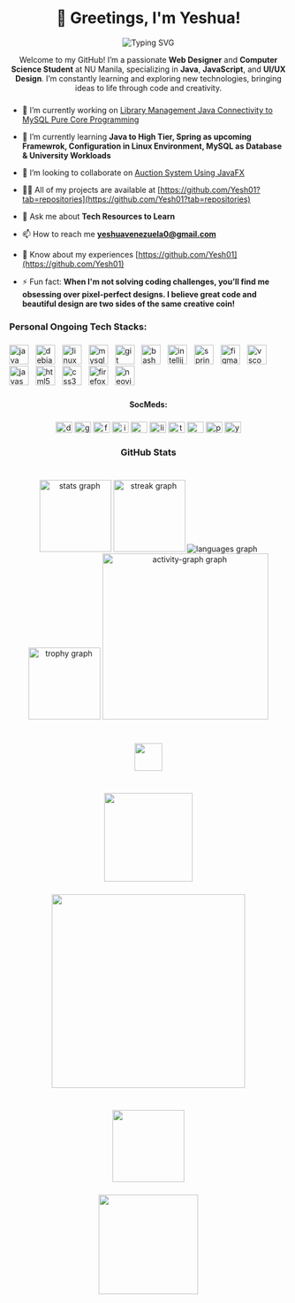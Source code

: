 <h1 align="center">👾 Greetings, I'm Yeshua!</h1>

<p align="center">
  <img src="https://readme-typing-svg.demolab.com?font=Fira+Code&weight=500&size=26&pause=1000&color=0A58D0&width=435&lines=Call+me+Yearu;I'm+Innovative;I'm+Passionate;I'm+a+Lifelong+Learner;Designer+%7C+Developer+%7C+Driven+by+Creativity" alt="Typing SVG">
</p>

<p align="center">Welcome to my GitHub! I’m a passionate <strong>Web Designer</strong> and <strong>Computer Science Student</strong> at NU Manila, specializing in <strong>Java</strong>, <strong>JavaScript</strong>, and <strong>UI/UX Design</strong>. I’m constantly learning and exploring new technologies, bringing ideas to life through code and creativity.</p>


###

- 🔭 I’m currently working on [Library Management Java Connectivity to MySQL Pure Core Programming](https://github.com/Yesh01/LibrarySystemCore)

- 🌱 I’m currently learning **Java to High Tier, Spring as upcoming Framewrok, Configuration in Linux Environment, MySQL as Database & University Workloads**

- 👯 I’m looking to collaborate on [Auction System Using JavaFX](https://github.com/Yesh01/AuctionOnline)

- 👨‍💻 All of my projects are available at [https://github.com/Yesh01?tab=repositories](https://github.com/Yesh01?tab=repositories)

- 💬 Ask me about **Tech Resources to Learn**

- 📫 How to reach me **yeshuavenezuela0@gmail.com**

- 📄 Know about my experiences [https://github.com/Yesh01](https://github.com/Yesh01)

- ⚡ Fun fact: **When I'm not solving coding challenges, you’ll find me obsessing over pixel-perfect designs. I believe great code and beautiful design are two sides of the same creative coin!**
  
<h3 align="left">Personal Ongoing Tech Stacks:</h3>

###

<div align="left">
  <img src="https://cdn.jsdelivr.net/gh/devicons/devicon/icons/java/java-plain-wordmark.svg" height="35" alt="java logo"  />
  <img width="5" />
  <img src="https://img.shields.io/badge/Debian-A81D33?logo=debian&logoColor=white&style=for-the-badge" height="35" alt="debian logo"  />
  <img width="5" />
  <img src="https://img.shields.io/badge/Linux-FCC624?logo=linux&logoColor=black&style=for-the-badge" height="35" alt="linux logo"  />
  <img width="5" />
  <img src="https://img.shields.io/badge/MySQL-4479A1?logo=mysql&logoColor=white&style=for-the-badge" height="35" alt="mysql logo"  />
  <img width="5" />
  <img src="https://img.shields.io/badge/Git-F05032?logo=git&logoColor=white&style=for-the-badge" height="35" alt="git logo"  />
  <img width="5" />
  <img src="https://img.shields.io/badge/GNU Bash-4EAA25?logo=gnubash&logoColor=white&style=for-the-badge" height="35" alt="bash logo"  />
  <img width="5" />
  <img src="https://img.shields.io/badge/IntelliJ IDEA-000000?logo=intellijidea&logoColor=white&style=for-the-badge" height="35" alt="intellij logo"  />
  <img width="5" />
  <img src="https://img.shields.io/badge/Spring-6DB33F?logo=spring&logoColor=black&style=for-the-badge" height="35" alt="spring logo"  />
  <img width="5" />
  <img src="https://img.shields.io/badge/Figma-F24E1E?logo=figma&logoColor=white&style=for-the-badge" height="35" alt="figma logo"  />
  <img width="5" />
  <img src="https://img.shields.io/badge/Visual Studio Code-007ACC?logo=visualstudiocode&logoColor=white&style=for-the-badge" height="35" alt="vscode logo"  />
  <img width="5" />
  <img src="https://img.shields.io/badge/JavaScript-F7DF1E?logo=javascript&logoColor=black&style=for-the-badge" height="35" alt="javascript logo"  />
  <img width="5" />
  <img src="https://img.shields.io/badge/HTML5-E34F26?logo=html5&logoColor=white&style=for-the-badge" height="35" alt="html5 logo"  />
  <img width="5" />
  <img src="https://img.shields.io/badge/CSS3-1572B6?logo=css3&logoColor=white&style=for-the-badge" height="35" alt="css3 logo"  />
  <img width="5" />
  <img src="https://img.shields.io/badge/Firefox-FF7139?logo=firefox&logoColor=black&style=for-the-badge" height="35" alt="firefox logo"  />
  <img width="5" />
  <img src="https://img.shields.io/badge/Neovim-57A143?logo=neovim&logoColor=black&style=for-the-badge" height="35" alt="neovim logo"  />
</div>

###

<h4 align="center">SocMeds:</h4>

###

<div align="center">
  <img src="https://raw.githubusercontent.com/maurodesouza/profile-readme-generator/master/src/assets/icons/social/discord/default.svg" width="30" height="20" alt="discord logo"  />
  <img src="https://raw.githubusercontent.com/maurodesouza/profile-readme-generator/master/src/assets/icons/social/gmail/default.svg" width="30" height="20" alt="gmail logo"  />
  <img src="https://raw.githubusercontent.com/maurodesouza/profile-readme-generator/master/src/assets/icons/social/facebook/default.svg" width="30" height="20" alt="facebook logo"  />
  <img src="https://raw.githubusercontent.com/maurodesouza/profile-readme-generator/master/src/assets/icons/social/instagram/default.svg" width="30" height="20" alt="instagram logo"  />
  <img src="https://raw.githubusercontent.com/maurodesouza/profile-readme-generator/master/src/assets/icons/social/microsoft-outlook/default.svg" width="30" height="20" alt="microsoft-outlook logo"  />
  <img src="https://raw.githubusercontent.com/maurodesouza/profile-readme-generator/master/src/assets/icons/social/linkedin/default.svg" width="30" height="20" alt="linkedin logo"  />
  <img src="https://raw.githubusercontent.com/maurodesouza/profile-readme-generator/master/src/assets/icons/social/telegram/default.svg" width="30" height="20" alt="telegram logo"  />
  <img src="https://raw.githubusercontent.com/maurodesouza/profile-readme-generator/master/src/assets/icons/social/medium/default.svg" width="30" height="20" alt="medium logo"  />
  <img src="https://raw.githubusercontent.com/maurodesouza/profile-readme-generator/master/src/assets/icons/social/paypal/default.svg" width="30" height="20" alt="paypal logo"  />
  <img src="https://raw.githubusercontent.com/maurodesouza/profile-readme-generator/master/src/assets/icons/social/youtube/default.svg" width="30" height="20" alt="youtube logo"  />
</div>

###

<h3 align="center">GitHub Stats</h3>

###

<br clear="both">

<div align="center">
  <img src="https://github-readme-stats.vercel.app/api?username=Yesh01&hide_title=true&hide_rank=false&show_icons=true&include_all_commits=true&count_private=true&disable_animations=false&theme=dark&locale=en&hide_border=true&order=1" height="130" alt="stats graph"  />
  <img src="https://streak-stats.demolab.com?user=Yesh01&locale=en&mode=daily&theme=dark&hide_border=true&border_radius=5&order=3" height="130" alt="streak graph"  />
  <img src="https://github-readme-stats.vercel.app/api/top-langs?username=Yesh01&locale=en&hide_title=false&layout=compact&card_width=320&langs_count=10&theme=dark&hide_border=true&order=2&custom_title=---%20Tech%20Langauage%20---" height="" alt="languages graph"  />
  <img src="https://github-profile-trophy.vercel.app?username=Yesh01&theme=monokai&column=-1&row=2&margin-w=8&margin-h=8&no-bg=true&no-frame=true&order=4" height="130" alt="trophy graph"  />
  <img src="https://github-readme-activity-graph.vercel.app/graph?username=Yesh01&radius=14&theme=nord&area=true&order=5&bg_color=blue&hide_border=false&hide_title=false&custom_title=Grappy" height="300" alt="activity-graph graph"  />
</div>

###

<br clear="both">

<div align="center">
  <img height="50" src="https://user-images.githubusercontent.com/74038190/212747107-5b654ba5-31c6-4366-b42b-51b822e9bc52.gif"  />
</div>

###

<br clear="both">

<div align="center">
  <img height="160" src="https://user-images.githubusercontent.com/74038190/212284087-bbe7e430-757e-4901-90bf-4cd2ce3e1852.gif"  />
</div>

###

<div align="center">
  <img height="350" src="https://user-images.githubusercontent.com/74038190/225813708-98b745f2-7d22-48cf-9150-083f1b00d6c9.gif"  />
</div>

###

<br clear="both">

<div align="center">
  <img height="130" src="https://user-images.githubusercontent.com/74038190/213911110-aedbef38-a29f-4b6b-a65c-11608b4f75a5.gif"  />
</div>

###

<div align="center">
  <img height="180" src="https://user-images.githubusercontent.com/74038190/235224431-e8c8c12e-6826-47f1-89fb-2ddad83b3abf.gif"  />
</div>

###
